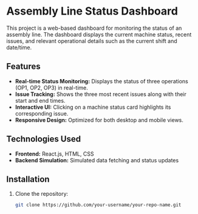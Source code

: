 # Assembly Line Status Dashboard

This project is a web-based dashboard for monitoring the status of an assembly line. The dashboard displays the current machine status, recent issues, and relevant operational details such as the current shift and date/time.

## Features

- **Real-time Status Monitoring:** Displays the status of three operations (OP1, OP2, OP3) in real-time.
- **Issue Tracking:** Shows the three most recent issues along with their start and end times.
- **Interactive UI:** Clicking on a machine status card highlights its corresponding issue.
- **Responsive Design:** Optimized for both desktop and mobile views.

## Technologies Used

- **Frontend:** React.js, HTML, CSS
- **Backend Simulation:** Simulated data fetching and status updates

## Installation

1. Clone the repository:

   ```bash
   git clone https://github.com/your-username/your-repo-name.git
